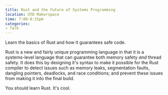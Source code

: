 ```yaml
---
title: Rust and the Future of Systems Programming
location: UTD Makerspace
time: 7:00-8:15pm
categories:
- Talk
---
```


Learn the basics of Rust and how it guarantees safe code.

Rust is a new and fairly unique programming language in that it is a
systems-level language that can guarantee both memory safety *and* thread
safety. It does this by designing it's syntax to make it possible for the Rust
compiler to detect issues such as memory leaks, segmentation faults, dangling
pointers, deadlocks, and race conditions; and prevent these issues from making
it into the final build.

You should learn Rust. It's cool.

